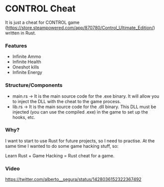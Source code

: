 # CONTROL Cheat

It is just a cheat for CONTROL game (https://store.steampowered.com/app/870780/Control_Ultimate_Edition/) written in Rust.

### Features

- Infinite Ammo
- Infinite Health
- Oneshot kills
- Infinite Energy

### Structure/Components

- main.rs -> It is the main source code for the .exe binary. It will allow you to inject the DLL with the cheat to the game process.
- lib.rs -> It is the main source code for the .dll binary. This DLL must be injected (you can use the compiled .exe) in the game to set up the hooks, etc.

### Why?

I want to start to use Rust for future projects, so I need to practise. At the same time I wanted to do some game hacking stuff, so:

Learn Rust + Game Hacking = Rust cheat for a game.

### Video

https://twitter.com/alberto__segura/status/1428036152322367492